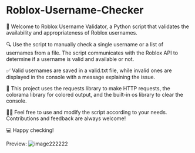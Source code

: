 # Roblox-Username-Checker

👋 Welcome to Roblox Username Validator, a Python script that validates the availability and appropriateness of Roblox usernames.

🔍 Use the script to manually check a single username or a list of usernames from a file. The script communicates with the Roblox API to determine if a username is valid and available or not.

✅ Valid usernames are saved in a valid.txt file, while invalid ones are displayed in the console with a message explaining the issue.

🚀 This project uses the requests library to make HTTP requests, the colorama library for colored output, and the built-in os library to clear the console.

👨‍💻 Feel free to use and modify the script according to your needs. Contributions and feedback are always welcome!

💻 Happy checking!

Preview:
![image222222](https://user-images.githubusercontent.com/76234278/232608078-ab222e80-c8f7-4fc1-9632-b402648b3128.png)


